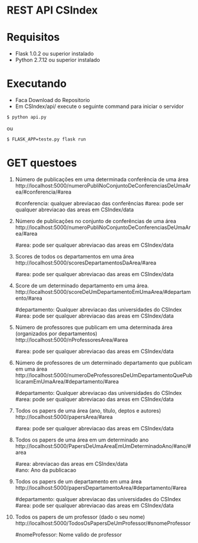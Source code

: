 # REST API CSIndex
# Requisitos
  - Flask 1.0.2 ou superior instalado
  - Python 2.7.12 ou superior instalado
 
# Executando
- Faca Download do Repositorio 
- Em CSIndex/api/ execute o seguinte command para iniciar o servidor
```sh
$ python api.py
```
ou 
```sh
$ FLASK_APP=teste.py flask run
```

# GET questoes
1. Número de publicações em uma determinada conferência de uma área <br />
    http://localhost:5000/numeroPubliNoConjuntoDeConferenciasDeUmaArea/#conferencia/#area <br />

    #conferencia: qualquer abreviacao das conferências
    #area: pode ser qualquer abreviacao das areas em CSIndex/data

2. Número de publicações no conjunto de conferências de uma área<br />
    http://localhost:5000/numeroPubliNoConjuntoDeConferenciasDeUmaArea/#area<br />

    #area: pode ser qualquer abreviacao  das areas em CSIndex/data
    
3. Scores de todos os departamentos em uma área<br />
    http://localhost:5000/scoresDepartamentosDaArea/#area <br />

    #area: pode ser qualquer abreviacao das areas em CSIndex/data

4. Score de um determinado departamento em uma área.<br />
    http://localhost:5000/scoreDeUmDepartamentoEmUmaArea/#departamento/#area

    #departamento: Qualquer abreviacao das universidades do CSIndex<br />
    #area: pode ser qualquer abreviacao  das areas em CSIndex/data

5. Número de professores que publicam em uma determinada área (organizados por departamentos)<br />
    http://localhost:5000/nProfessoresArea/#area <br />

    #area: pode ser qualquer abreviacao das areas em CSIndex/data
    
6. Número de professores de um determinado departamento que publicam em uma área<br />
    http://localhost:5000/numeroDeProfessoresDeUmDepartamentoQuePublicaramEmUmaArea/#departamento/#area<br />

    #departamento: Qualquer abreviacao das universidades do CSIndex<br />
    #area: pode ser qualquer abreviacao  das areas em CSIndex/data

7. Todos os papers de uma área (ano, título, deptos e autores)<br />
    http://localhost:5000/papersArea/#area <br />

    #area: pode ser qualquer abreviacao das areas em CSIndex/data

8. Todos os papers de uma área em um determinado ano<br />
    http://localhost:5000/PapersDeUmaAreaEmUmDeterminadoAno/#ano/#area<br />

    #area:  abreviacao  das areas em CSIndex/data<br />
    #ano: Ano da publicacao

9. Todos os papers de um departamento em uma área<br />
    http://localhost:5000/papersDepartamentoArea/#departamento/#area <br />

    #departamento: qualquer abreviacao das universidades do CSIndex
    #area: pode ser qualquer abreviacao das areas em CSIndex/data

10. Todos os papers de um professor (dado o seu nome)<br />
    http://localhost:5000/TodosOsPapersDeUmProfessor/#snomeProfessor<br />

     #nomeProfessor: Nome valido de professor






